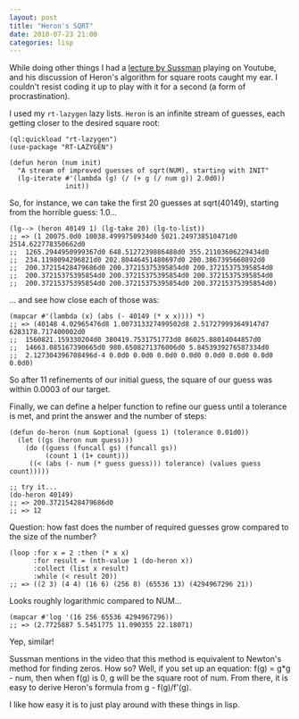 ```yaml
---
layout: post
title: "Heron's SQRT"
date: 2018-07-23 21:00
categories: lisp 
---
```


While doing other things I had a [lecture by Sussman][1] playing on Youtube,
and his discussion of Heron's algorithm for square roots caught my ear.
I couldn't resist coding it up to play with it for a second (a form of
procrastination).

I used my `rt-lazygen` lazy lists.  `Heron` is an infinite stream of
guesses, each getting closer to the desired square root:

```common-lisp
(ql:quickload "rt-lazygen")
(use-package "RT-LAZYGEN")

(defun heron (num init)
  "A stream of improved guesses of sqrt(NUM), starting with INIT"
  (lg-iterate #'(lambda (g) (/ (+ g (/ num g)) 2.0d0)) 
              init))
```

So, for instance, we can take the first 20 guesses at sqrt(40149),
starting from the horrible guess: 1.0...

```common-lisp
(lg--> (heron 40149 1) (lg-take 20) (lg-to-list))
;; => (1 20075.0d0 10038.4999750934d0 5021.249738510471d0 2514.622778350662d0
;;  1265.2944950999367d0 648.5127239886488d0 355.21103606229434d0
;;  234.1198094296821d0 202.80446451480697d0 200.3867395660892d0
;;  200.37215428479686d0 200.37215375395854d0 200.37215375395854d0
;;  200.37215375395854d0 200.37215375395854d0 200.37215375395854d0
;;  200.37215375395854d0 200.37215375395854d0 200.37215375395854d0)
```

... and see how close each of those was:

```common-lisp
(mapcar #'(lambda (x) (abs (- 40149 (* x x)))) *)
;; => (40148 4.02965476d8 1.007313327499502d8 2.517279993649147d7 6283178.717400002d0
;;  1560821.159330204d0 380419.7531751773d0 86025.88014044857d0
;;  14663.085167390665d0 980.6508271376006d0 5.8453939276587334d0
;;  2.127304396708496d-4 0.0d0 0.0d0 0.0d0 0.0d0 0.0d0 0.0d0 0.0d0 0.0d0)
```

So after 11 refinements of our initial guess, the square of our 
guess was within 0.0003 of our target.

Finally, we can define a helper function to refine our guess until a tolerance
is met, and print the answer and the number of steps:

```common-lisp
(defun do-heron (num &optional (guess 1) (tolerance 0.01d0))
  (let ((gs (heron num guess)))
    (do ((guess (funcall gs) (funcall gs))
         (count 1 (1+ count)))
     ((< (abs (- num (* guess guess))) tolerance) (values guess count)))))

;; try it...
(do-heron 40149)
;; => 200.37215428479686d0
;; => 12
```

Question: how fast does the number of required guesses grow compared to the size of the number?

```common-lisp
(loop :for x = 2 :then (* x x) 
      :for result = (nth-value 1 (do-heron x)) 
      :collect (list x result) 
      :while (< result 20))
;; => ((2 3) (4 4) (16 6) (256 8) (65536 13) (4294967296 21))
```

Looks roughly logarithmic compared to NUM...

```common-lisp
(mapcar #'log '(16 256 65536 4294967296))
;; => (2.7725887 5.5451775 11.090355 22.18071)
```
Yep, similar!  

Sussman mentions in the video that
this method is equivalent to Newton's method for finding zeros.
How so?  Well, if you set up an equation: f(g) = g*g - num, then
when f(g) is 0, g will be the square root of num.  From there,
it is easy to derive Heron's formula from g - f(g)/f'(g). 

I like how easy it is to just play
around with these things in lisp.

[1]: https://www.youtube.com/watch?v=fAY0_pesZ6s&index=34&list=WL
